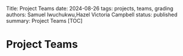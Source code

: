 Title: Project Teams
date: 2024-08-26
tags: projects, teams, grading
authors: Samuel Iwuchukwu,Hazel Victoria Campbell
status: published
summary: Project Teams
[TOC]

# Project Teams